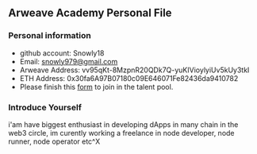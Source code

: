 ## Arweave Academy Personal File

### Personal information

- github account: Snowly18
- Email: snowly979@gmail.com
- Arweave Address: vv95qKt-8MzpnR20QDk7Q-yuKIVioylyiUv5kUy3tkI
- ETH Address: 0x30fa6A97B07180c09E646071Fe82436da9410782
- Please finish this [form](https://docs.google.com/forms/d/e/1FAIpQLSfWA5fIIcBgmRppm3jNz5vmf9Mai_QMVil-2pO4r7YKn_Zhtw/viewform?usp=sf_link) to join in the talent pool.

### Introduce Yourself
 i'am have biggest enthusiast in developing dApps in many chain in the web3 circle, im curently working a freelance in node developer, node runner, node operator etc^X

